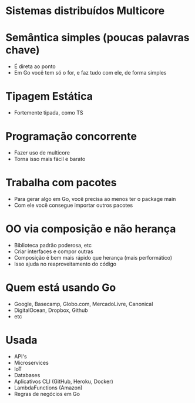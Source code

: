 # Sistemas distribuídos Multicore


# Semântica simples (poucas palavras chave)
- É direta ao ponto
- Em Go você tem só o for, e faz tudo com ele, de forma simples


# Tipagem Estática
- Fortemente tipada, como TS


# Programação concorrente
- Fazer uso de multicore
- Torna isso mais fácil e barato


# Trabalha com pacotes
- Para gerar algo em Go, você precisa ao menos ter o package main
- Com ele você consegue importar outros pacotes


# OO via composição e não herança
- Biblioteca padrão poderosa, etc
- Criar interfaces e compor outras
- Composição é bem mais rápido que herança (mais performático)
- Isso ajuda no reaproveitamento do código


# Quem está usando Go
- Google, Basecamp, Globo.com, MercadoLivre, Canonical
- DigitalOcean, Dropbox, Github
- etc


# Usada
- API's
- Microservices
- IoT
- Databases
- Aplicativos CLI (GitHub, Heroku, Docker)
- LambdaFunctions (Amazon)
- Regras de negócios em Go
